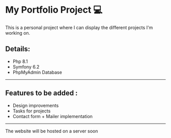 # My Portfolio Project 💻

This is a personal project where I can display the different projects I'm working on.

## Details:

- Php 8.1
- Symfony 6.2
- PhpMyAdmin Database

---

## Features to be added :

- Design improvements
- Tasks for projects
- Contact form + Mailer implementation

---

The website will be hosted on a server soon
